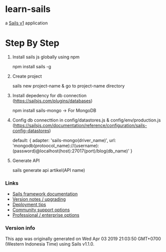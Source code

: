 # learn-sails

a [Sails v1](https://sailsjs.com) application

# Step By Step

1. Install sails js globally using npm

   npm install sails -g

2. Create project

   sails new project-name & go to project-name directory

3. Install depedency for db connection (https://sailsjs.com/plugins/databases)

   npm install sails-mongo -> For MongoDB

4. Config db connecttion in config/datastores.js & config/env/production.js (https://sailsjs.com/documentation/reference/configuration/sails-config-datastores)

   default: {
   adapter: 'sails-mongo(driver_name)',
   url: 'mongodb(protoocol_name)://(username):(password)@localhost(host):27017(port)/blog(db_name)'
   }

5. Generate API

   sails generate api artikel(API name)

### Links

- [Sails framework documentation](https://sailsjs.com/get-started)
- [Version notes / upgrading](https://sailsjs.com/documentation/upgrading)
- [Deployment tips](https://sailsjs.com/documentation/concepts/deployment)
- [Community support options](https://sailsjs.com/support)
- [Professional / enterprise options](https://sailsjs.com/enterprise)

### Version info

This app was originally generated on Wed Apr 03 2019 21:03:50 GMT+0700 (Western Indonesia Time) using Sails v1.1.0.

<!-- Internally, Sails used [`sails-generate@1.16.6`](https://github.com/balderdashy/sails-generate/tree/v1.16.6/lib/core-generators/new). -->

<!--
Note:  Generators are usually run using the globally-installed `sails` CLI (command-line interface).  This CLI version is _environment-specific_ rather than app-specific, thus over time, as a project's dependencies are upgraded or the project is worked on by different developers on different computers using different versions of Node.js, the Sails dependency in its package.json file may differ from the globally-installed Sails CLI release it was originally generated with.  (Be sure to always check out the relevant [upgrading guides](https://sailsjs.com/upgrading) before upgrading the version of Sails used by your app.  If you're stuck, [get help here](https://sailsjs.com/support).)
-->
